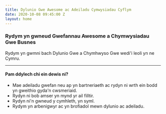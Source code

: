 ```yaml
---
title: Dylunio Gwe Awesome ac Adeiladu Cymwysiadau Cyflym
date: 2020-10-08 09:45:00 Z
layout: home
---
```


### Rydym yn gwneud Gwefannau Awesome a Chymwysiadau Gwe Busnes

Rydym yn gwmni bach Dylunio Gwe a Chymhwyso Gwe wedi'i leoli yn ne Cymru.
 
<hr>

#### Pam ddylech chi ein dewis ni?

* Mae adeiladu gwefan neu ap yn bartneriaeth ac rydyn ni wrth ein bodd yn gweithio gyda'n cwsmeriaid.
* Rydyn ni bob amser yn mynd yr ail filltir.
* Rydyn ni'n gwneud y cymhleth, yn syml.
* Rydym yn arbenigwyr ac yn brofiadol mewn dylunio ac adeiladu.